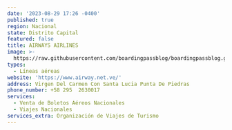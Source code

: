 ```yaml
---
date: '2023-08-29 17:26 -0400'
published: true
region: Nacional
state: Distrito Capital
featured: false
title: AIRWAYS AIRLINES
image: >-
  https://raw.githubusercontent.com/boardingpassblog/boardingpassblog.github.io/main/assets/images/AIRWAYS-AIRLINES-LOGO.jpg
types:
  - Líneas aéreas
website: 'https://www.airway.net.ve/'
address: Virgen Del Carmen Con Santa Lucia Punta De Piedras
phone_number: +58 295  2630017
services:
  - Venta de Boletos Aéreos Nacionales
  - Viajes Nacionales
services_extra: Organización de Viajes de Turismo
---
```

